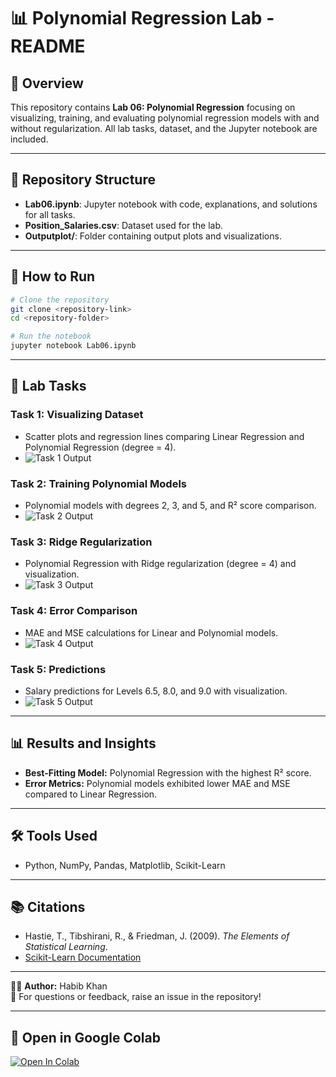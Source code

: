 # 📊 Polynomial Regression Lab - README

## 📝 Overview
This repository contains **Lab 06: Polynomial Regression** focusing on visualizing, training, and evaluating polynomial regression models with and without regularization. All lab tasks, dataset, and the Jupyter notebook are included.

---

## 📁 Repository Structure
- **Lab06.ipynb**: Jupyter notebook with code, explanations, and solutions for all tasks.
- **Position_Salaries.csv**: Dataset used for the lab.
- **Outputplot/**: Folder containing output plots and visualizations.

---

## 🚀 How to Run
```bash
# Clone the repository
git clone <repository-link>
cd <repository-folder>

# Run the notebook
jupyter notebook Lab06.ipynb
```

---

## 🧪 Lab Tasks

### Task 1: Visualizing Dataset
- Scatter plots and regression lines comparing Linear Regression and Polynomial Regression (degree = 4).
- ![Task 1 Output](images/task1_output.png)

### Task 2: Training Polynomial Models
- Polynomial models with degrees 2, 3, and 5, and R² score comparison.
- ![Task 2 Output](images/task2_output.png)

### Task 3: Ridge Regularization
- Polynomial Regression with Ridge regularization (degree = 4) and visualization.
- ![Task 3 Output](images/task3_output.png)

### Task 4: Error Comparison
- MAE and MSE calculations for Linear and Polynomial models.
- ![Task 4 Output](images/task4_output.png)

### Task 5: Predictions
- Salary predictions for Levels 6.5, 8.0, and 9.0 with visualization.
- ![Task 5 Output](images/task5_output.png)

---

## 📊 Results and Insights
- **Best-Fitting Model:** Polynomial Regression with the highest R² score.
- **Error Metrics:** Polynomial models exhibited lower MAE and MSE compared to Linear Regression.

---

## 🛠️ Tools Used
- Python, NumPy, Pandas, Matplotlib, Scikit-Learn

---

## 📚 Citations
- Hastie, T., Tibshirani, R., & Friedman, J. (2009). *The Elements of Statistical Learning*.
- [Scikit-Learn Documentation](https://scikit-learn.org/)

---

👨‍💻 **Author:** Habib Khan  
📩 For questions or feedback, raise an issue in the repository!

---

## 🚀 Open in Google Colab
[![Open In Colab](https://colab.research.google.com/assets/colab-badge.svg)](https://colab.research.google.com/github/habibkhan099/Machine-Learning-Lab/blob/main/Lab06.ipynb)

